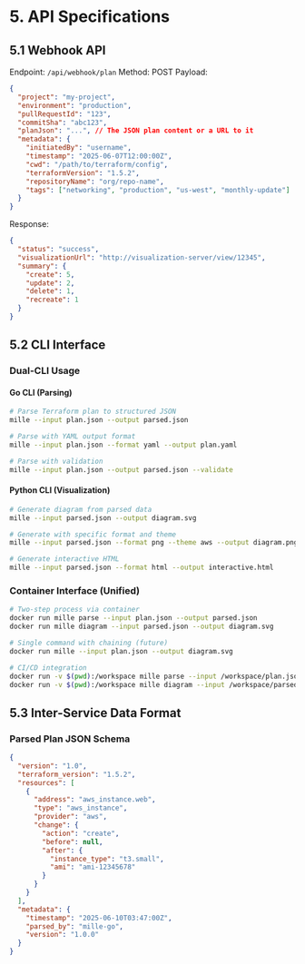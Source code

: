 # 5. API Specifications

## 5.1 Webhook API

Endpoint: `/api/webhook/plan`
Method: POST
 Payload:
```json
{
  "project": "my-project",
  "environment": "production",
  "pullRequestId": "123",
  "commitSha": "abc123",
  "planJson": "...", // The JSON plan content or a URL to it
  "metadata": {
    "initiatedBy": "username",
    "timestamp": "2025-06-07T12:00:00Z",
    "cwd": "/path/to/terraform/config",
    "terraformVersion": "1.5.2",
    "repositoryName": "org/repo-name",
    "tags": ["networking", "production", "us-west", "monthly-update"]
  }
}
```

Response:

```json
{
  "status": "success",
  "visualizationUrl": "http://visualization-server/view/12345",
  "summary": {
    "create": 5,
    "update": 2,
    "delete": 1,
    "recreate": 1
  }
}
```

## 5.2 CLI Interface

### Dual-CLI Usage

#### Go CLI (Parsing)
```bash
# Parse Terraform plan to structured JSON
mille --input plan.json --output parsed.json

# Parse with YAML output format
mille --input plan.json --format yaml --output plan.yaml

# Parse with validation
mille --input plan.json --output parsed.json --validate
```

#### Python CLI (Visualization)
```bash
# Generate diagram from parsed data
mille --input parsed.json --output diagram.svg

# Generate with specific format and theme
mille --input parsed.json --format png --theme aws --output diagram.png

# Generate interactive HTML
mille --input parsed.json --format html --output interactive.html
```

### Container Interface (Unified)

```bash
# Two-step process via container
docker run mille parse --input plan.json --output parsed.json
docker run mille diagram --input parsed.json --output diagram.svg

# Single command with chaining (future)
docker run mille --input plan.json --output diagram.svg

# CI/CD integration
docker run -v $(pwd):/workspace mille parse --input /workspace/plan.json --output /workspace/parsed.json
docker run -v $(pwd):/workspace mille diagram --input /workspace/parsed.json --output /workspace/diagram.svg
```

## 5.3 Inter-Service Data Format

### Parsed Plan JSON Schema
```json
{
  "version": "1.0",
  "terraform_version": "1.5.2",
  "resources": [
    {
      "address": "aws_instance.web",
      "type": "aws_instance",
      "provider": "aws",
      "change": {
        "action": "create",
        "before": null,
        "after": {
          "instance_type": "t3.small",
          "ami": "ami-12345678"
        }
      }
    }
  ],
  "metadata": {
    "timestamp": "2025-06-10T03:47:00Z",
    "parsed_by": "mille-go",
    "version": "1.0.0"
  }
}
```

